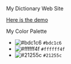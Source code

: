 My Dictionary Web Site

[Here is the demo](https://huzthepro.github.io/Dictionary/index.html)

My Color Palette

- ![#bdc1c6](https://placehold.co/15x15/f03c15/f03c15.png) `#bdc1c6`
- ![#ffffff4f](https://placehold.co/15x15/c5f015/c5f015.png) `#ffffff4f`
- ![#21255c](https://placehold.co/15x15/1589F0/1589F0.png) `#21255c`
